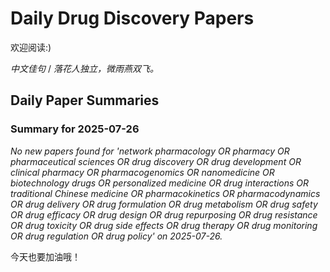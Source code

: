 # Daily Drug Discovery Papers

欢迎阅读:)

<!-- DAILY_QUOTE_START -->

*中文佳句* / *落花人独立，微雨燕双飞。*

<!-- DAILY_QUOTE_END -->

## Daily Paper Summaries

<!-- DAILY_PAPERS_START -->

### Summary for 2025-07-26
*No new papers found for 'network pharmacology OR pharmacy OR pharmaceutical sciences OR drug discovery OR drug development OR clinical pharmacy OR pharmacogenomics OR nanomedicine OR biotechnology drugs OR personalized medicine OR drug interactions OR traditional Chinese medicine OR pharmacokinetics OR pharmacodynamics OR drug delivery OR drug formulation OR drug metabolism OR drug safety OR drug efficacy OR drug design OR drug repurposing OR drug resistance OR drug toxicity OR drug side effects OR drug therapy OR drug monitoring OR drug regulation OR drug policy' on 2025-07-26.*

<!-- DAILY_PAPERS_END -->

今天也要加油哦！